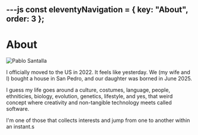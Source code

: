 ---js
const eleventyNavigation = {
	key: "About",
	order: 3
};
---
# About

![Pablo Santalla](pablo-santalla-about-main.png)

I officially moved to the US in 2022. It feels like yesterday. We (my wife and I) bought a house in San Pedro, and our daughter was borned in June 2025.

I guess my life goes around a culture, costumes, language, people, ethniticies, biology, evolution, genetics, lifestyle, and yes, that weird concept where creativity and non-tangible technology meets called software.

I'm one of those that collects interests and jump from one to another within an instant.s
